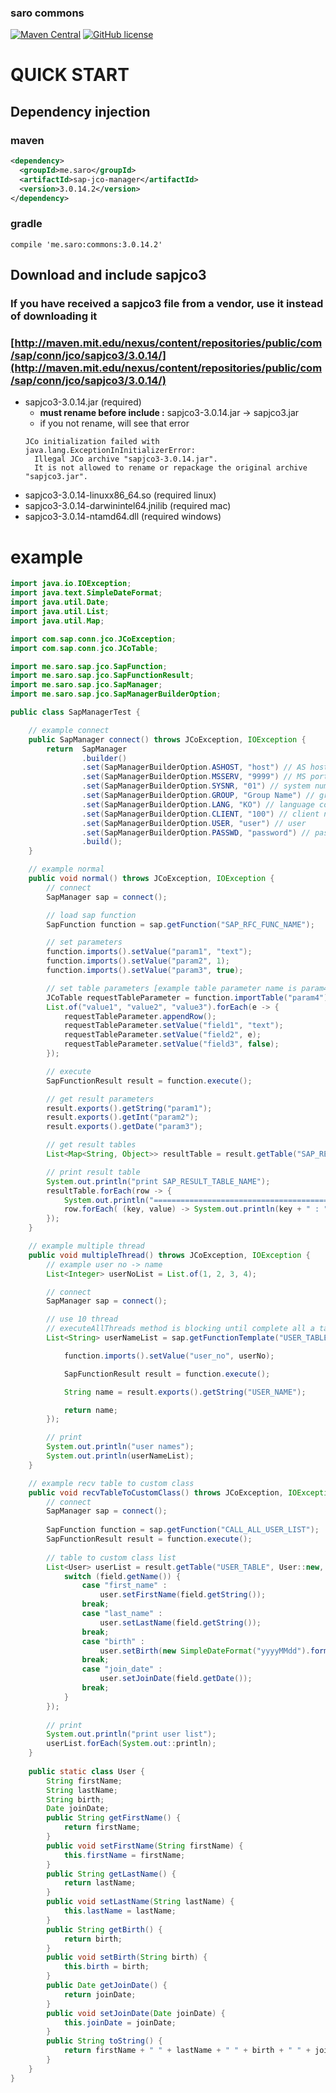 ### saro commons
[![Maven Central](https://maven-badges.herokuapp.com/maven-central/me.saro/sap-jco-manager/badge.svg)](https://maven-badges.herokuapp.com/maven-central/me.saro/sap-jco-manager)
[![GitHub license](https://img.shields.io/github/license/saro-lab/sap-jco-manager.svg)](https://github.com/saro-lab/sap-jco-manager/blob/master/LICENSE)

# QUICK START

## Dependency injection
### maven
``` xml
<dependency>
  <groupId>me.saro</groupId>
  <artifactId>sap-jco-manager</artifactId>
  <version>3.0.14.2</version>
</dependency>
```
### gradle

```
compile 'me.saro:commons:3.0.14.2'
```

## Download and include sapjco3
### If you have received a sapjco3 file from a vendor, use it instead of downloading it
### [http://maven.mit.edu/nexus/content/repositories/public/com/sap/conn/jco/sapjco3/3.0.14/](http://maven.mit.edu/nexus/content/repositories/public/com/sap/conn/jco/sapjco3/3.0.14/)
- sapjco3-3.0.14.jar (required)
  - **must rename before include :** sapjco3-3.0.14.jar -> sapjco3.jar
  - if you not rename, will see that error
  ```
  JCo initialization failed with java.lang.ExceptionInInitializerError: 
    Illegal JCo archive "sapjco3-3.0.14.jar".
    It is not allowed to rename or repackage the original archive "sapjco3.jar".
  ```
- sapjco3-3.0.14-linuxx86_64.so (required linux)
- sapjco3-3.0.14-darwinintel64.jnilib (required mac)
- sapjco3-3.0.14-ntamd64.dll (required windows)

# example
``` java
import java.io.IOException;
import java.text.SimpleDateFormat;
import java.util.Date;
import java.util.List;
import java.util.Map;

import com.sap.conn.jco.JCoException;
import com.sap.conn.jco.JCoTable;

import me.saro.sap.jco.SapFunction;
import me.saro.sap.jco.SapFunctionResult;
import me.saro.sap.jco.SapManager;
import me.saro.sap.jco.SapManagerBuilderOption;

public class SapManagerTest {

    // example connect
    public SapManager connect() throws JCoException, IOException {
        return  SapManager
                .builder()
                .set(SapManagerBuilderOption.ASHOST, "host") // AS host
                .set(SapManagerBuilderOption.MSSERV, "9999") // MS port [AS, MS is MSSERV, GW is JCO_GWSERV]
                .set(SapManagerBuilderOption.SYSNR, "01") // system number
                .set(SapManagerBuilderOption.GROUP, "Group Name") // group
                .set(SapManagerBuilderOption.LANG, "KO") // language code
                .set(SapManagerBuilderOption.CLIENT, "100") // client number
                .set(SapManagerBuilderOption.USER, "user") // user
                .set(SapManagerBuilderOption.PASSWD, "password") // password
                .build();
    }

    // example normal
    public void normal() throws JCoException, IOException {
        // connect
        SapManager sap = connect();

        // load sap function
        SapFunction function = sap.getFunction("SAP_RFC_FUNC_NAME");

        // set parameters
        function.imports().setValue("param1", "text");
        function.imports().setValue("param2", 1);
        function.imports().setValue("param3", true);

        // set table parameters [example table parameter name is param4]
        JCoTable requestTableParameter = function.importTable("param4");
        List.of("value1", "value2", "value3").forEach(e -> {
            requestTableParameter.appendRow();
            requestTableParameter.setValue("field1", "text");
            requestTableParameter.setValue("field2", e);
            requestTableParameter.setValue("field3", false);
        });

        // execute
        SapFunctionResult result = function.execute();

        // get result parameters
        result.exports().getString("param1");
        result.exports().getInt("param2");
        result.exports().getDate("param3");

        // get result tables
        List<Map<String, Object>> resultTable = result.getTable("SAP_RESULT_TABLE_NAME");

        // print result table
        System.out.println("print SAP_RESULT_TABLE_NAME");
        resultTable.forEach(row -> {
            System.out.println("=============================================");
            row.forEach( (key, value) -> System.out.println(key + " : " + value) );
        });
    }

    // example multiple thread
    public void multipleThread() throws JCoException, IOException {
        // example user no -> name
        List<Integer> userNoList = List.of(1, 2, 3, 4);

        // connect
        SapManager sap = connect();

        // use 10 thread
        // executeAllThreads method is blocking until complete all a tasks
        List<String> userNameList = sap.getFunctionTemplate("USER_TABLE").executeAllThreads(10, userNoList, (function, userNo) -> {

            function.imports().setValue("user_no", userNo);

            SapFunctionResult result = function.execute();

            String name = result.exports().getString("USER_NAME");

            return name;
        });

        // print
        System.out.println("user names");
        System.out.println(userNameList);
    }

    // example recv table to custom class
    public void recvTableToCustomClass() throws JCoException, IOException {
        // connect
        SapManager sap = connect();
        
        SapFunction function = sap.getFunction("CALL_ALL_USER_LIST");
        SapFunctionResult result = function.execute();
        
        // table to custom class list
        List<User> userList = result.getTable("USER_TABLE", User::new, (user, field) -> {
            switch (field.getName()) {
                case "first_name" :
                    user.setFirstName(field.getString());
                break;
                case "last_name" :
                    user.setLastName(field.getString());
                break;
                case "birth" :
                    user.setBirth(new SimpleDateFormat("yyyyMMdd").format(field.getDate()));
                break;
                case "join_date" :
                    user.setJoinDate(field.getDate());
                break;
            }
        });
        
        // print
        System.out.println("print user list");
        userList.forEach(System.out::println);
    }
    
    public static class User {
        String firstName;
        String lastName;
        String birth;
        Date joinDate;
        public String getFirstName() {
            return firstName;
        }
        public void setFirstName(String firstName) {
            this.firstName = firstName;
        }
        public String getLastName() {
            return lastName;
        }
        public void setLastName(String lastName) {
            this.lastName = lastName;
        }
        public String getBirth() {
            return birth;
        }
        public void setBirth(String birth) {
            this.birth = birth;
        }
        public Date getJoinDate() {
            return joinDate;
        }
        public void setJoinDate(Date joinDate) {
            this.joinDate = joinDate;
        }
        public String toString() {
            return firstName + " " + lastName + " " + birth + " " + joinDate;
        }
    }
}
```
